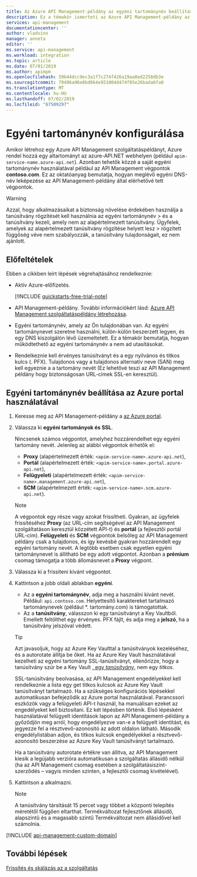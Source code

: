 ```yaml
---
title: Az Azure API Management-példány az egyéni tartománynév beállítása |} A Microsoft Docs
description: Ez a témakör ismerteti az Azure API Management-példány az egyéni tartománynév beállítása.
services: api-management
documentationcenter: ''
author: vladvino
manager: anneta
editor: ''
ms.service: api-management
ms.workload: integration
ms.topic: article
ms.date: 07/01/2019
ms.author: apimpm
ms.openlocfilehash: 59b44dcc9ec3a1f7c274f426a19aa8ed2258db3e
ms.sourcegitcommit: 79496a96e8bd064e951004d474f05e26bada6fa0
ms.translationtype: MT
ms.contentlocale: hu-HU
ms.lasthandoff: 07/02/2019
ms.locfileid: "67509297"
---
```

# <a name="configure-a-custom-domain-name"></a>Egyéni tartománynév konfigurálása

Amikor létrehoz egy Azure API Management szolgáltatáspéldányt, Azure rendel hozzá egy altartományt az azure-API.NET webhelyen (például `apim-service-name.azure-api.net`). Azonban tehetők közzé a saját egyéni tartománynév használatával például az API Management végpontok **contoso.com**. Ez az oktatóanyag bemutatja, hogyan meglévő egyéni DNS-név leképezése az API Management-példány által elérhetővé tett végpontok.

> [!WARNING]
> Azzal, hogy alkalmazásaikat a biztonság növelése érdekében használja a tanúsítvány rögzítését kell használnia az egyéni tartománynév > és a tanúsítvány kezeli, amely nem az alapértelmezett tanúsítvány. Ügyfelek, amelyek az alapértelmezett tanúsítvány rögzítése helyett lesz > rögzített függőség véve nem szabályozzák, a tanúsítvány tulajdonságait, ez nem ajánlott.

## <a name="prerequisites"></a>Előfeltételek

Ebben a cikkben leírt lépések végrehajtásához rendelkeznie:

-   Aktív Azure-előfizetés.

    [!INCLUDE [quickstarts-free-trial-note](../../includes/quickstarts-free-trial-note.md)]

-   API Management-példány. További információkért lásd: [Azure API Management szolgáltatáspéldány létrehozása](get-started-create-service-instance.md).
-   Egyéni tartománynév, amely az Ön tulajdonában van. Az egyéni tartománynevet szeretne használni, külön-külön beszerzett legyen, és egy DNS kiszolgálón lévő üzemeltetett. Ez a témakör bemutatja, hogyan működtethető az egyéni tartománynév a nem ad utasításokat.
-   Rendelkeznie kell érvényes tanúsítványt és a egy nyilvános és titkos kulcs (. PFX). Tulajdonos vagy a tulajdonos alternatív neve (SAN) meg kell egyeznie a a tartomány nevét (Ez lehetővé teszi az API Management példány hogy biztonságosan URL-címek SSL-en keresztül).

## <a name="use-the-azure-portal-to-set-a-custom-domain-name"></a>Egyéni tartománynév beállítása az Azure portal használatával

1. Keresse meg az API Management-példány a [az Azure portal](https://portal.azure.com/).
1. Válassza ki **egyéni tartományok és SSL**.

    Nincsenek számos végpontot, amelyhez hozzárendelhet egy egyéni tartomány nevét. Jelenleg az alábbi végpontok érhetők el:

    - **Proxy** (alapértelmezett érték: `<apim-service-name>.azure-api.net`),
    - **Portál** (alapértelmezett érték: `<apim-service-name>.portal.azure-api.net`),
    - **Felügyeleti** (alapértelmezett érték: `<apim-service-name>.management.azure-api.net`),
    - **SCM** (alapértelmezett érték: `<apim-service-name>.scm.azure-api.net`).

    > [!NOTE]
    > A végpontok egy része vagy azokat frissítheti. Gyakran, az ügyfelek frissítéséhez **Proxy** (az URL-cím segítségével az API Management szolgáltatáson keresztül közzétett API-t) és **portál** (a fejlesztői portál URL-cím). **Felügyeleti** és **SCM** végpontok belsőleg az API Management példány csak a tulajdonos, és így kevésbé gyakran hozzárendelt egy egyéni tartomány nevét. A legtöbb esetben csak egyetlen egyéni tartománynevet is állítható be egy adott végpontot. Azonban a **prémium** csomag támogatja a több állomásnevet a **Proxy** végpont.

1. Válassza ki a frissíteni kívánt végpontot.
1. Kattintson a jobb oldali ablakban **egyéni**.

    - Az a **egyéni tartománynév**, adja meg a használni kívánt nevét. Például: `api.contoso.com`. Helyettesítő karaktereket tartalmazó tartománynevek (például \*. tartomány.com) is támogatottak.
    - Az a **tanúsítvány**, válasszon ki egy tanúsítványt a Key Vaultból. Emellett feltölthet egy érvényes. PFX fájlt, és adja meg a **jelszó**, ha a tanúsítvány jelszóval védett.

    > [!TIP]
    > Azt javasoljuk, hogy az Azure Key Vaulttal a tanúsítványok kezeléséhez, és a autorotate állítja be őket.
    > Ha az Azure Key Vault használatával kezelheti az egyéni tartomány SSL-tanúsítványt, ellenőrizze, hogy a tanúsítvány szúr be a Key Vault [, egy _tanúsítvány_](https://docs.microsoft.com/rest/api/keyvault/CreateCertificate/CreateCertificate), nem egy _titkos_.
    >
    > SSL-tanúsítvány beolvasása, az API Management engedélyekkel kell rendelkeznie a lista egy get titkos kulcsok az Azure Key Vault tanúsítványt tartalmazó. Ha a szükséges konfigurációs lépésekkel automatikusan befejeződik az Azure portal használatával. Parancssori eszközök vagy a felügyeleti API-t használ, ha manuálisan ezeket az engedélyeket kell biztosítani. Ez két lépésben történik. Első lépésként használatával felügyelt identitások lapon az API Management-példány a győződjön meg arról, hogy engedélyezve van-e a felügyelt identitást, és jegyezze fel a résztvevő-azonosító az adott oldalon látható. Második engedélylistában adjon, és titkos kulcsok engedélyekkel a résztvevő-azonosító beszerzése az Azure Key Vault tanúsítványt tartalmazó.
    >
    > Ha a tanúsítvány autorotate értékre van állítva, az API Management kiesik a legújabb verzióra automatikusan a szolgáltatás állásidő nélkül (ha az API Management csomag esetében a szolgáltatásiszint-szerződés – vagyis minden szinten, a fejlesztői csomag kivételével).

1. Kattintson a alkalmazni.

    > [!NOTE]
    > A tanúsítvány társítását 15 percet vagy többet a központi telepítés méretétől függően eltarthat. Termékváltozat fejlesztőnek állásidő, alapszintű és a magasabb szintű Termékváltozat nem állásidővel kell számolnia.

[!INCLUDE [api-management-custom-domain](../../includes/api-management-custom-domain.md)]

## <a name="next-steps"></a>További lépések

[Frissítés és skálázás az a szolgáltatás](upgrade-and-scale.md)
